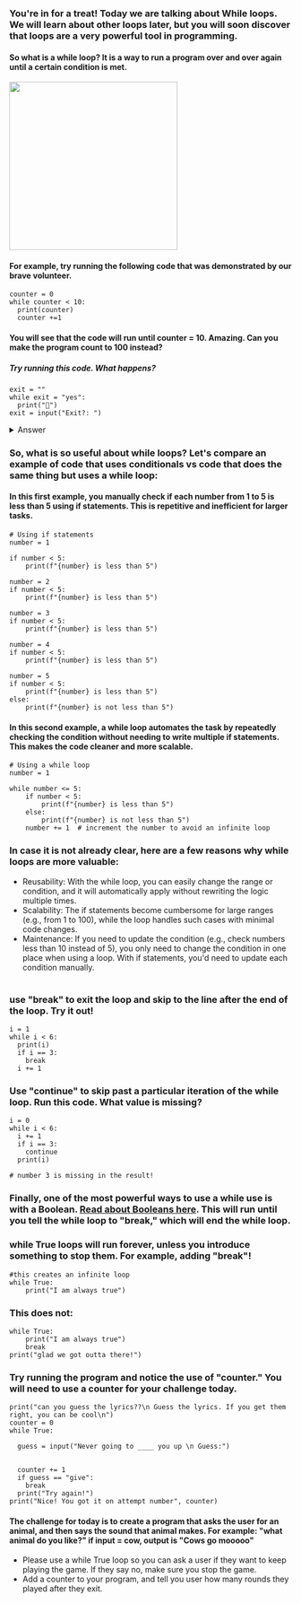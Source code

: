 ### You're in for a treat! Today we are talking about While loops. We will learn about other loops later, but you will soon discover that loops are a very powerful tool in programming. 

#### So what is a while loop? It is a way to run a program over and over again until a certain condition is met. 
<img src="https://github.com/JTafej/Programming-Lessons/assets/143742710/8bbc0c45-425e-456c-a244-2392c8ae7ef3" width="300" height="300">

#### For example, try running the following code that was demonstrated by our brave volunteer. 

```
counter = 0
while counter < 10:
  print(counter)
  counter +=1
```
#### You will see that the code will run until counter = 10. Amazing. Can you make the program count to 100 instead? 

##### Try running this code. What happens? 
```
exit = ""
while exit = "yes":
  print("🥳")
exit = input("Exit?: ")
```

<details>
<summary>Answer </summary>
<br>
  Ah! The "Exit" question was not IN the while loop in that code. Add an indent to the exit line to correct the loop. 
  
</details>

### So, what is so useful about while loops? Let's compare an example of code that uses conditionals vs code that does the same thing but uses a while loop: 

#### In this first example, you manually check if each number from 1 to 5 is less than 5 using if statements. This is repetitive and inefficient for larger tasks.
```
# Using if statements
number = 1

if number < 5:
    print(f"{number} is less than 5")

number = 2
if number < 5:
    print(f"{number} is less than 5")

number = 3
if number < 5:
    print(f"{number} is less than 5")

number = 4
if number < 5:
    print(f"{number} is less than 5")

number = 5
if number < 5:
    print(f"{number} is less than 5")
else:
    print(f"{number} is not less than 5")
```
#### In this second example, a while loop automates the task by repeatedly checking the condition without needing to write multiple if statements. This makes the code cleaner and more scalable.

```
# Using a while loop
number = 1

while number <= 5:
    if number < 5:
        print(f"{number} is less than 5")
    else:
        print(f"{number} is not less than 5")
    number += 1  # increment the number to avoid an infinite loop
```
### In case it is not already clear, here are a few reasons why while loops are more valuable: 
* Reusability: With the while loop, you can easily change the range or condition, and it will automatically apply without rewriting the logic multiple times.
* Scalability: The if statements become cumbersome for large ranges (e.g., from 1 to 100), while the loop handles such cases with minimal code changes.
* Maintenance: If you need to update the condition (e.g., check numbers less than 10 instead of 5), you only need to change the condition in one place when using a loop. With if statements, you'd need to update each condition manually.
# 
# 


### use "break" to exit the loop and skip to the line after the end of the loop. Try it out! 
```
i = 1
while i < 6:
  print(i)
  if i == 3:
    break
  i += 1
```
### Use "continue" to skip past a particular iteration of the while loop. Run this code. What value is missing? 

```
i = 0
while i < 6:
  i += 1
  if i == 3:
    continue
  print(i)

# number 3 is missing in the result!
```










### Finally, one of the most powerful ways to use a while use is with a Boolean. [Read about Booleans here](https://en.wikipedia.org/wiki/Boolean_data_type). This will run until you tell the while loop to "break," which will end the while loop. 
### while True loops will run forever, unless you introduce something to stop them. For example, adding "break"! 
```
#this creates an infinite loop
while True:
    print("I am always true")
```
### This does not: 
```
while True:
    print("I am always true")
    break
print("glad we got outta there!")
```


### Try running the program and notice the use of "counter." You will need to use a counter for your challenge today. 
```
print("can you guess the lyrics??\n Guess the lyrics. If you get them right, you can be cool\n")
counter = 0
while True:

  guess = input("Never going to ____ you up \n Guess:")
  
 
  counter += 1
  if guess == "give":
    break
  print("Try again!")
print("Nice! You got it on attempt number", counter)

```

#### The challenge for today is to create a program that asks the user for an animal, and then says the sound that animal makes. For example: "what animal do you like?" if input = cow, output is "Cows go mooooo" 
* Please use a while True loop so you can ask a user if they want to keep playing the game. If they say no, make sure you stop the game. 
* Add a counter to your program, and tell you user how many rounds they played after they exit.
